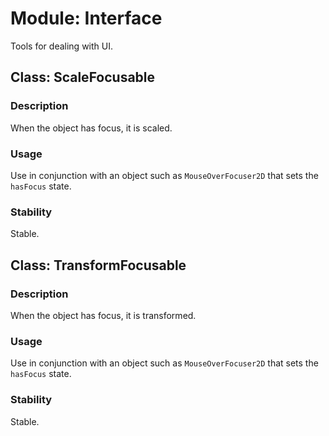 # Module: Interface

Tools for dealing with UI.

## Class: ScaleFocusable

### Description

When the object has focus, it is scaled.

### Usage

Use in conjunction with an object such as `MouseOverFocuser2D` that sets the `hasFocus` state.

### Stability

Stable.



## Class: TransformFocusable

### Description

When the object has focus, it is transformed.

### Usage

Use in conjunction with an object such as `MouseOverFocuser2D` that sets the `hasFocus` state.

### Stability

Stable.
